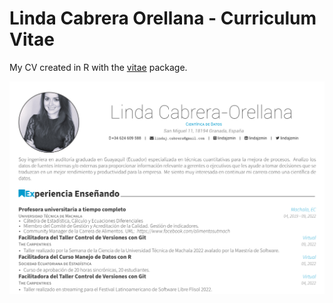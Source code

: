 
# Linda Cabrera Orellana - Curriculum Vitae

My CV created in R with the [vitae](https://github.com/mitchelloharawild/vitae) package. 

[![Curriculum Vitae](portada-cv.png)](https://github.com/lindajzmin/My-CV/blob/main/myCV.pdf)